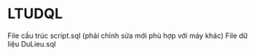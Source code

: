 # LTUDQL
File cấu trúc script.sql  (phải chỉnh sửa mới phù hợp với máy khác)
File dữ liệu DuLieu.sql
